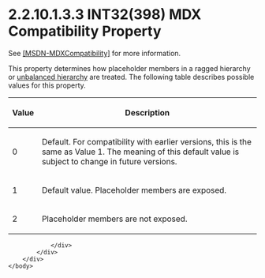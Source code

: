 <html dir="LTR" xmlns:mshelp="http://msdn.microsoft.com/mshelp" xmlns:ddue="http://ddue.schemas.microsoft.com/authoring/2003/5" xmlns:xlink="http://www.w3.org/1999/xlink" xmlns:tool="http://www.microsoft.com/tooltip">
    <head>
        <meta http-equiv="Content-Type" content="text/html; CHARSET=utf-8"></meta>
        <meta name="save" content="history"></meta>
        <title>2.2.10.1.3.3 INT32(398) MDX Compatibility Property</title>
        <xml>
            <mshelp:toctitle title="2.2.10.1.3.3 INT32(398) MDX Compatibility Property"></mshelp:toctitle>
            <mshelp:rltitle title="[MS-SSAS8]: INT32(398) MDX Compatibility Property"></mshelp:rltitle>
            <mshelp:keyword index="A" term="d3c296dd-3e61-47bd-b63a-03ad7dc4542a"></mshelp:keyword>
            <mshelp:attr name="DCSext.ContentType" value="open specification"></mshelp:attr>
            <mshelp:attr name="AssetID" value="d3c296dd-3e61-47bd-b63a-03ad7dc4542a"></mshelp:attr>
            <mshelp:attr name="TopicType" value="kbRef"></mshelp:attr>
            <mshelp:attr name="DCSext.Title" value="[MS-SSAS8]: INT32(398) MDX Compatibility Property" />
        </xml>
    </head>
    <body>
        <div id="header">
            <h1 class="heading">2.2.10.1.3.3 INT32(398) MDX Compatibility Property</h1>
        </div>
        <div id="mainSection">
            <div id="mainBody">
                <div id="allHistory" class="saveHistory"></div>
                <div id="sectionSection0" class="section" name="collapseableSection">
                    

<p>See <a href="https://go.microsoft.com/fwlink/?linkid=864707">[MSDN-MDXCompatibility]</a>
for more information.</p>

<p>This property determines how placeholder members in a ragged
hierarchy or <a href="c527450b-f5bd-424b-8c98-ba6365288f35.htm#gt_2448b817-7714-4fa7-ab61-2aa0b9efa537">unbalanced
hierarchy</a> are treated. The following table describes possible values for
this property.</p>

<table>
 <thead>
  <tr>
   <th>
   <p>Value</p>
   </th>
   <th>
   <p>Description</p>
   </th>
  </tr>
 </thead>
 <tr>
  <td>
  <p>0</p>
  </td>
  <td>
  <p>Default. For compatibility with earlier versions, this
  is the same as Value 1. The meaning of this default value is subject to
  change in future versions.</p>
  </td>
 </tr>
 <tr>
  <td>
  <p>1</p>
  </td>
  <td>
  <p>Default value. Placeholder members are exposed.</p>
  </td>
 </tr>
 <tr>
  <td>
  <p>2</p>
  </td>
  <td>
  <p>Placeholder members are not exposed.</p>
  </td>
 </tr>
</table>

<p> </p>


                </div>
            </div>
        </div>
    </body>
</html>